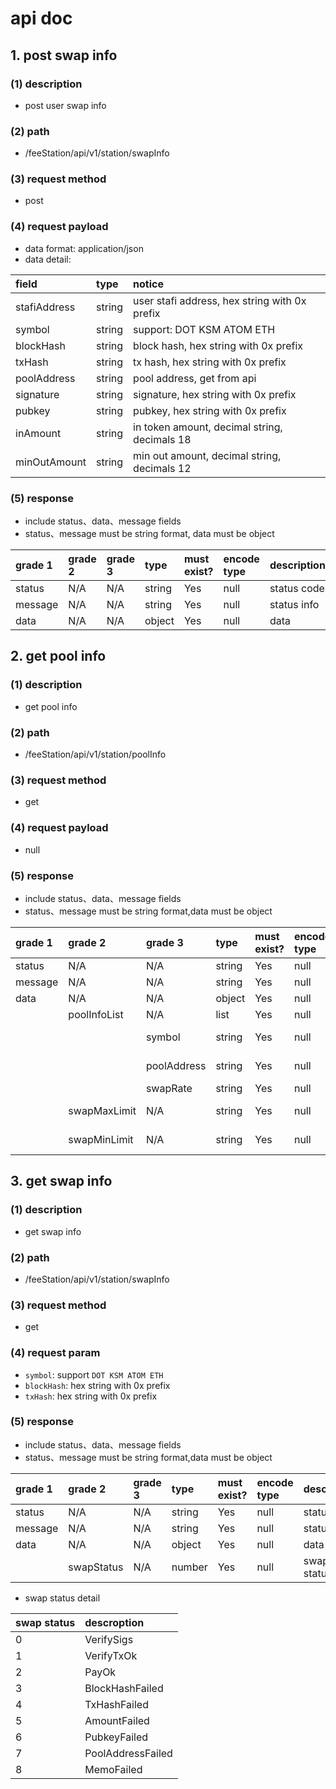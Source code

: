 # api doc

## 1. post swap info

### (1) description

*  post user swap info

### (2) path

* /feeStation/api/v1/station/swapInfo

### (3) request method

* post

### (4) request payload 

* data format: application/json
* data detail:

| field        | type   | notice                                        |
| :----------- | :----- | :-------------------------------------------- |
| stafiAddress | string | user stafi address, hex string with 0x prefix |
| symbol       | string | support: DOT KSM ATOM ETH                     |
| blockHash    | string | block hash, hex string with 0x prefix         |
| txHash       | string | tx hash, hex string with 0x prefix            |
| poolAddress  | string | pool address, get from api                    |
| signature    | string | signature, hex string with 0x prefix          |
| pubkey       | string | pubkey, hex string with 0x prefix             |
| inAmount     | string | in token amount, decimal string, decimals 18  |
| minOutAmount | string | min out amount, decimal string, decimals 12   |



### (5) response
* include status、data、message fields
* status、message must be string format, data must be object

| grade 1 | grade 2 | grade 3 | type   | must exist? | encode type | description |
| :------ | :------ | :------ | :----- | :---------- | :---------- | :---------- |
| status  | N/A     | N/A     | string | Yes         | null        | status code |
| message | N/A     | N/A     | string | Yes         | null        | status info |
| data    | N/A     | N/A     | object | Yes         | null        | data        |
          
          
## 2. get pool info

### (1) description

*  get pool info

### (2) path

* /feeStation/api/v1/station/poolInfo

### (3) request method

* get

### (4) request payload 

* null
 
### (5) response
* include status、data、message fields
* status、message must be string format,data must be object

| grade 1 | grade 2      | grade 3     | type   | must exist? | encode type | description      |
| :------ | :----------- | :---------- | :----- | :---------- | :---------- | :--------------- |
| status  | N/A          | N/A         | string | Yes         | null        | status code      |
| message | N/A          | N/A         | string | Yes         | null        | status info      |
| data    | N/A          | N/A         | object | Yes         | null        | data             |
|         | poolInfoList | N/A         | list   | Yes         | null        | list             |
|         |              | symbol      | string | Yes         | null        | DOT KSM ATOM ETH |
|         |              | poolAddress | string | Yes         | null        | pool address     |
|         |              | swapRate    | string | Yes         | null        | decimals 6       |
|         | swapMaxLimit | N/A         | string | Yes         | null        | decimals 12      |
|         | swapMinLimit | N/A         | string | Yes         | null        | decimals 12      |


## 3. get swap info

### (1) description

*  get swap info

### (2) path

* /feeStation/api/v1/station/swapInfo

### (3) request method

* get

### (4) request param 

* `symbol`: support `DOT KSM ATOM ETH`
* `blockHash`: hex string with 0x prefix
* `txHash`: hex string with 0x prefix
 
### (5) response
* include status、data、message fields
* status、message must be string format,data must be object

| grade 1 | grade 2    | grade 3 | type   | must exist? | encode type | description |
| :------ | :--------- | :------ | :----- | :---------- | :---------- | :---------- |
| status  | N/A        | N/A     | string | Yes         | null        | status code |
| message | N/A        | N/A     | string | Yes         | null        | status info |
| data    | N/A        | N/A     | object | Yes         | null        | data        |
|         | swapStatus | N/A     | number | Yes         | null        | swap status |



* swap status detail

| swap status | descroption       |
| :---------- | :---------------- |
| 0           | VerifySigs        |
| 1           | VerifyTxOk        |
| 2           | PayOk             |
| 3           | BlockHashFailed   |
| 4           | TxHashFailed      |
| 5           | AmountFailed      |
| 6           | PubkeyFailed      |
| 7           | PoolAddressFailed |
| 8           | MemoFailed        |

